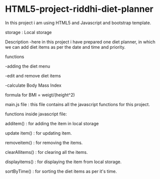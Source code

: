 # HTML5-project-riddhi-diet-planner

In this project i am using HTML5 and Javascript and bootstrap template.
 
storage : Local storage

Description 
-here in this project i have prepared one diet planner, in which we can add diet items as per the date and time and priority.

functions

-adding the diet menu

-edit and remove diet items

-calculate Body Mass Index

 formula for BMI = weigt/(height^2)

 main.js file : this file contains all the javascript functions for this project.
 
 functions inside javascript file:
 
 additem() : for adding the item in local storage
 
 update item() : for updating item.
 
 removeitem() : for removing the items.
 
 clearAllitems() : for clearing all the items.
 
 displayitems() : for displaying the item from local storage.
 
 sortByTime() : for sorting the diet items as per it's time.
 
 

 
 
